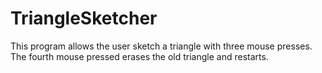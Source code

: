 # TriangleSketcher
This program allows the user sketch a triangle with three mouse presses. The fourth mouse pressed erases the old triangle and restarts.
